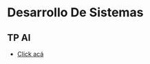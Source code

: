 # Desarrollo De Sistemas
## TP AI
- [Click acá](https://github.com/garrazagael/DesarrolloDeSistemas/blob/main/Desarrollo%20de%20Sistemas.pdf)
